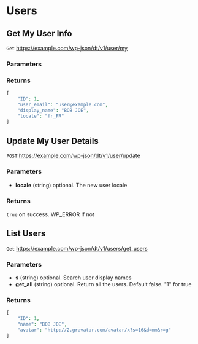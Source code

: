 # Users

## Get My User Info

`Get` <https://example.com/wp-json/dt/v1/user/my>

### Parameters

### Returns

```php
[ 
    "ID": 1,
    "user_email": "user@example.com",
    "display_name": "BOB JOE",
    "locale": "fr_FR"
]
```

## Update My User Details

`POST` <https://example.com/wp-json/dt/v1/user/update>

### Parameters

- **locale** (string) optional. The new user locale

### Returns

`true` on success. WP_ERROR if not

## List Users

`Get` <https://example.com/wp-json/dt/v1/users/get_users>

### Parameters

- **s** (string) optional. Search user display names
- **get_all** (string) optional. Return all the users. Default false.  "1" for true

### Returns

```php
[ 
    "ID": 1,
    "name": "BOB JOE",
    "avatar": "http://2.gravatar.com/avatar/x?s=16&d=mm&r=g"
]
```
